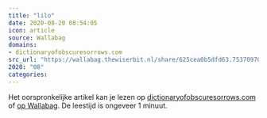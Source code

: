 ```yaml
---
title: "lilo"
date: 2020-08-20 08:54:05
icon: article
source: Wallabag
domains:
- dictionaryofobscuresorrows.com
src_url: "https://wallabag.thewiserbit.nl/share/625cea0b5dfd63.75370970"
2020: "08"
categories:
---
```

Het oorspronkelijke artikel kan je lezen op [dictionaryofobscuresorrows.com](https://www.dictionaryofobscuresorrows.com/post/187649554940/lilo) of [op Wallabag](https://wallabag.thewiserbit.nl/share/625cea0b5dfd63.75370970). De leestijd is ongeveer 1 minuut.
